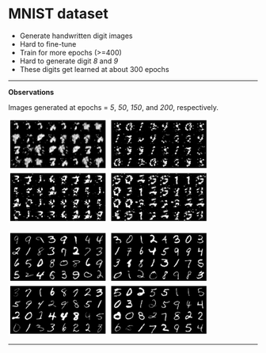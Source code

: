 # MNIST dataset 
* Generate handwritten digit images
* Hard to fine-tune
* Train for more epochs (>=400)
* Hard to generate digit *8* and *9*
* These digits get learned at about 300 epochs
---

**Observations**

Images generated at epochs = *5*, *50*, *150*, and *200*, respectively.

<p float="left">
<img src="images/sample8.png" width="200" />
<img src="images/sample6.png" width="200" />
<img src="images/sample4.png" width="200" />
<img src="images/sample1.png" width="200" /></p>
<p float="left">
<img src="images/sample8_real.png" width="200" />
<img src="images/sample6_real.png" width="200" />
<img src="images/sample4_real.png" width="200" />
<img src="images/sample1_real.png" width="200" /></p>

---

